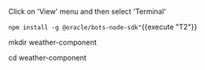 


Click on 'View' menu and then select 'Terminal'

`npm install -g @oracle/bots-node-sdk"`{{execute "T2"}}



mkdir weather-component


cd weather-component